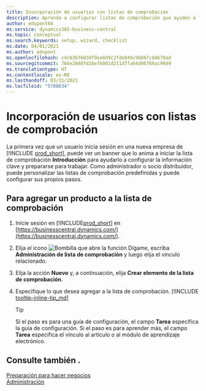 ```yaml
---
title: Incorporación de usuarios con listas de comprobación
description: Aprenda a configurar listas de comprobación que ayuden a los usuarios a comenzar en Business Central.
author: edupont04
ms.service: dynamics365-business-central
ms.topic: conceptual
ms.search.keywords: setup, wizard, checklist
ms.date: 04/01/2021
ms.author: edupont
ms.openlocfilehash: c4c636f6030f9ee8d9c2fde849c9b86fc04670ad
ms.sourcegitcommit: 766e2840fd16efb901d211d7fa64d96766ac99d9
ms.translationtype: HT
ms.contentlocale: es-MX
ms.lasthandoff: 03/31/2021
ms.locfileid: "5788634"
---
```

# <a name="onboard-users-with-checklists"></a>Incorporación de usuarios con listas de comprobación

La primera vez que un usuario inicia sesión en una nueva empresa de [!INCLUDE [prod_short](includes/prod_short.md)], puede ver un banner que lo anima a iniciar la lista de comprobación **Introducción** para ayudarlo a configurar la información clave y prepararse para trabajar. Como administrador o socio distribuidor, puede personalizar las listas de comprobación predefinidas y puede configurar sus propios pasos.

## <a name="to-add-an-item-to-the-checklist"></a>Para agregar un producto a la lista de comprobación

1. Inicie sesión en [!INCLUDE[prod_short](includes/prod_short.md)] en [https://businesscentral.dynamics.com/](https://businesscentral.dynamics.com/).

2. Elija el icono ![Bombilla que abre la función Dígame](media/ui-search/search_small.png "Dígame qué desea hacer"), escriba **Administración de lista de comprobación** y luego elija el vínculo relacionado.  

3. Elija la acción **Nuevo** y, a continuación, elija **Crear elemento de la lista de comprobación**.  

4. Especifique lo que desea agregar a la lista de comprobación. [!INCLUDE [tooltip-inline-tip_md](includes/tooltip-inline-tip_md.md)]

    > [!TIP]
    > Si el paso es para una guía de configuración, el campo **Tarea** especifica la guía de configuración. Si el paso es para aprender más, el campo **Tarea** especifica el vínculo al artículo o al módulo de aprendizaje electrónico.

## <a name="see-also"></a>Consulte también .

[Preparación para hacer negocios](ui-get-ready-business.md)  
[Administración](admin-setup-and-administration.md)  
